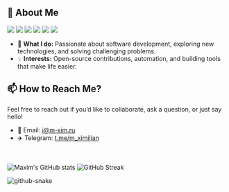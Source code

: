 ## 💫 About Me
<img src="https://img.shields.io/badge/Python-3776AB?logo=python&logoColor=white" /> <img src="https://img.shields.io/badge/Jinja-2B2B2B?logo=jinja&logoColor=white" /> <img src="https://img.shields.io/badge/Flet-000000?logo=python&logoColor=white" /> <img src="https://img.shields.io/badge/aiogram-2CA5E0?logo=telegram&logoColor=white" /> <img src="https://img.shields.io/badge/aiohttp-808080?logo=python&logoColor=white" /> <img src="https://img.shields.io/badge/asyncio-005571?logo=python&logoColor=white" />


- 🌱 **What I do:** Passionate about software development, exploring new technologies, and solving challenging problems.
- 💡 **Interests:** Open-source contributions, automation, and building tools that make life easier.

## 📫 How to Reach Me?

Feel free to reach out if you’d like to collaborate, ask a question, or just say hello!  
- 📧 Email: i@m-xim.ru
- ✈️ Telegram: [t.me/m_ximilian](https://t.me/m_ximilian)


<br>

![Maxim's GitHub stats](https://github-readme-stats.vercel.app/api?username=m-xim&show_icons=true&theme=dark) ![GitHub Streak](https://streak-stats.demolab.com/?user=m-xim&theme=dark)  

<picture>
  <source media="(prefers-color-scheme: dark)" srcset="github-snake-dark.svg" />
  <source media="(prefers-color-scheme: light)" srcset="github-snake.svg" />
  <img alt="github-snake" src="github-snake.svg" />
</picture>
